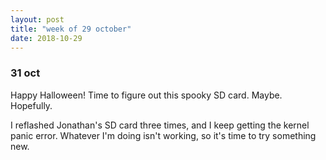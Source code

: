 ```yaml
---
layout: post
title: "week of 29 october"
date: 2018-10-29
---
```


### 31 oct

Happy Halloween! Time to figure out this spooky SD card. Maybe. Hopefully.

I reflashed Jonathan's SD card three times, and I keep getting the kernel panic error. Whatever I'm doing isn't working, so it's time to try something new.
